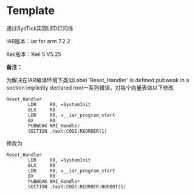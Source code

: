 # Template
通过SysTick实现LED灯闪烁



IAR版本：iar for arm 7.2.2

Keil版本：Keil 5 V5.25



**备注：**

为解决在IAR编译环境下类似Label 'Reset_Handler' is defined pubweak in a section implicitly declared root一系列错误，对每个向量表做以下修改
```
Reset_Handler
        LDR     R0, =SystemInit
        BLX     R0
        LDR     R0, =__iar_program_start
        BX      R0
        PUBWEAK NMI_Handler
        SECTION .text:CODE:REORDER(1)
```
修改为
```
Reset_Handler
        LDR     R0, =SystemInit
        BLX     R0
        LDR     R0, =__iar_program_start
        BX      R0
        PUBWEAK NMI_Handler
        SECTION .text:CODE:REORDER:NOROOT(1)
```